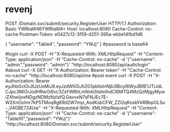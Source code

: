 # revenj
POST /Domain.svc/submit/security.RegisterUser HTTP/1.1
Authorization: Basic YWRtaW46YWRtaW4=
Host: localhost:8080
Cache-Control: no-cache
Postman-Token: e0427c12-3f59-d251-395a-ebbe14fbd1d6

{
  "username": "Table4",
  "password": "YWJj"
}
#password is base64

#login
curl -X POST -H "X-Requested-With: XMLHttpRequest" -H "Content-Type: application/json" -H "Cache-Control: no-cache" -d '{"username": "admin","password": "admin"}' "http://localhost:8080/api/auth/login"
#about
curl -X GET -H "X-Authorization: Bearer token" -H "Cache-Control: no-cache" "http://localhost:8080/api/me
#post event
curl -X POST -H "X-Authorization: Bearer eyJhbGciOiJIUzUxMiJ9.eyJzdWIiOiJhZG1pbiIsInNjb3BlcyI6WyJBRE1JTiJdLCJpc3MiOiJodHRwOi8vc3ZsYWRhLmNvbSIsImlhdCI6MTQ4MzQzMjgyMywiZXhwIjoxNDgzNDMzNzIzfQ.GavvoN7sFNJEc7E-W2XnOolmr7kP5TMoqRgKRd2W7myi_AsdKsbCFW_ZZI2qKosbYkRBbpOLSu-_V4GBE724Uw" -H "X-Requested-With: XMLHttpRequest" -H "Content-Type: application/json" -H "Cache-Control: no-cache" -d '{"username": "Table10","password": "YWJj"}' "http://localhost:8080/Domain.svc/submit/security.RegisterUser"
